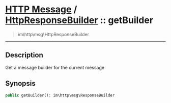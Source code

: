 # [HTTP Message](http.md) / [HttpResponseBuilder](http-HttpResponseBuilder.md) :: getBuilder
 > im\http\msg\HttpResponseBuilder
____

## Description
Get a message builder for the current message

## Synopsis
```php
public getBuilder(): im\http\msg\ResponseBuilder
```
